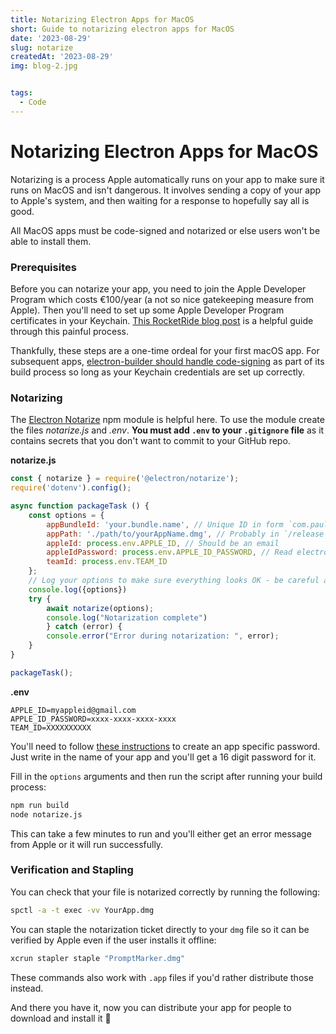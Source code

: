 ```yaml
---
title: Notarizing Electron Apps for MacOS
short: Guide to notarizing electron apps for MacOS
date: '2023-08-29'
slug: notarize
createdAt: '2023-08-29'
img: blog-2.jpg


tags:
  - Code
---
```



# Notarizing Electron Apps for MacOS
Notarizing is a process Apple automatically runs on your app to make sure it runs on MacOS and isn't dangerous. It involves sending a copy of your app to Apple's system, and then waiting for a response to hopefully say all is good. 

All MacOS apps must be code-signed and notarized or else users won't be able to install them. 

### Prerequisites
Before you can notarize your app, you need to join the Apple Developer Program which costs €100/year (a not so nice gatekeeping measure from Apple). Then you'll need to set up some Apple Developer Program certificates in your Keychain. [This RocketRide blog post](https://www.rocketride.io/blog/macos-code-sign-notarize-electron-app) is a helpful guide through this painful process.

Thankfully, these steps are a one-time ordeal for your first macOS app. For subsequent apps, [electron-builder should handle code-signing](https://www.electron.build/code-signing.html) as part of its build process so long as your Keychain credentials are set up correctly.

### Notarizing
The [Electron Notarize](https://github.com/electron/notarize) npm module is helpful here. To use the module create the files *notarize.js* and *.env*. **You must add `.env` to your `.gitignore` file** as it contains secrets that you don't want to commit to your GitHub repo.

**notarize.js**
```js
const { notarize } = require('@electron/notarize');
require('dotenv').config();

async function packageTask () {
	const options = {
		appBundleId: 'your.bundle.name', // Unique ID in form `com.paultreanor.promptmarker`
		appPath: './path/to/yourAppName.dmg', // Probably in `/release` or `/dist`
		appleId: process.env.APPLE_ID, // Should be an email
		appleIdPassword: process.env.APPLE_ID_PASSWORD, // Read electron/notarize README doc (app specific password)
		teamId: process.env.TEAM_ID
	};
	// Log your options to make sure everything looks OK - be careful as this will print your secrets
	console.log({options})
	try {
		await notarize(options);
		console.log("Notarization complete")
		} catch (error) {
		console.error("Error during notarization: ", error);
	}
}

packageTask();
```


**.env**
```text
APPLE_ID=myappleid@gmail.com
APPLE_ID_PASSWORD=xxxx-xxxx-xxxx-xxxx
TEAM_ID=XXXXXXXXXX 
```

You'll need to follow [these instructions](https://support.apple.com/en-us/HT204397) to create an app specific password. Just write in the name of your app and you'll get a 16 digit password for it. 

Fill in the `options` arguments and then run the script after running your build process:

```bash
npm run build
node notarize.js
```

This can take a few minutes to run and you'll either get an error message from Apple or it will run successfully. 

### Verification and Stapling
You can check that your file is notarized correctly by running the following:

```bash
spctl -a -t exec -vv YourApp.dmg
```


You can staple the notarization ticket directly to your `dmg` file so it can be verified by Apple even if the user installs it offline:

```bash
xcrun stapler staple "PromptMarker.dmg"
```

These commands also work with `.app` files if you'd rather distribute those instead. 

And there you have it, now you can distribute your app for people to download and install it 👏